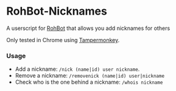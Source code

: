 # RohBot-Nicknames
A userscript for [RohBot](https://rohbot.net) that allows you add nicknames for others

Only tested in Chrome using [Tampermonkey](http://tampermonkey.net/).

### Usage
* Add a nickname: `/nick (name|id) user nickname`.
* Remove a nickname: `/removenick (name|id) user|nickname`
* Check who is the one behind a nickname: `/whois nickname`
